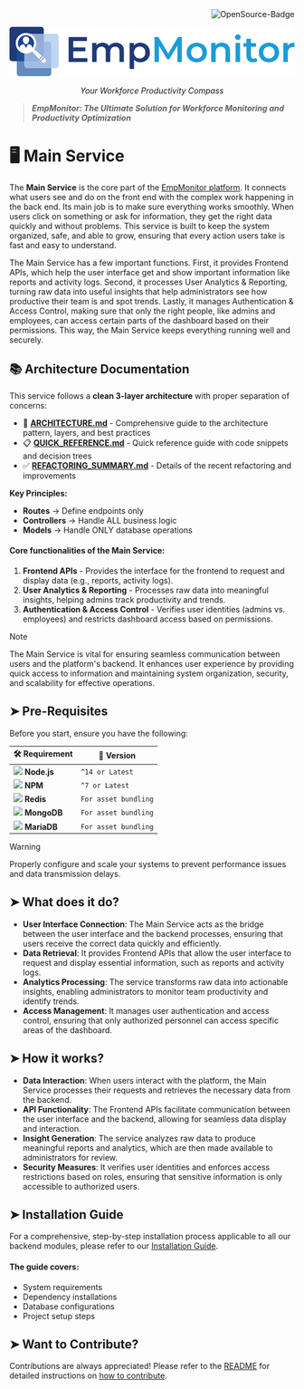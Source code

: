 <div align="right">
  <img src="https://img.shields.io/badge/OpenSource-000?style=for-the-badge&logo=ghost&logoColor=black&color=ffd700" alt="OpenSource-Badge">
</div>

![EmpMonitor](/assets/EMPMonitor%20logo.png)
<p align="center"><i>Your Workforce Productivity Compass</i></p>

> **_EmpMonitor: The Ultimate Solution for Workforce Monitoring and Productivity Optimization_**




# 🖥️ Main Service
The **Main Service** is the core part of the [EmpMonitor platform](https://www.empmonitor.com/). It connects what users see and do on the front end with the complex work happening in the back end. Its main job is to make sure everything works smoothly. When users click on something or ask for information, they get the right data quickly and without problems. This service is built to keep the system organized, safe, and able to grow, ensuring that every action users take is fast and easy to understand.


The Main Service has a few important functions. First, it provides Frontend APIs, which help the user interface get and show important information like reports and activity logs. Second, it processes User Analytics & Reporting, turning raw data into useful insights that help administrators see how productive their team is and spot trends. Lastly, it manages Authentication & Access Control, making sure that only the right people, like admins and employees, can access certain parts of the dashboard based on their permissions. This way, the Main Service keeps everything running well and securely.

## 📚 Architecture Documentation

This service follows a **clean 3-layer architecture** with proper separation of concerns:

- 📖 **[ARCHITECTURE.md](./ARCHITECTURE.md)** - Comprehensive guide to the architecture pattern, layers, and best practices
- 📋 **[QUICK_REFERENCE.md](./QUICK_REFERENCE.md)** - Quick reference guide with code snippets and decision trees
- ✅ **[REFACTORING_SUMMARY.md](./REFACTORING_SUMMARY.md)** - Details of the recent refactoring and improvements

**Key Principles:**
- **Routes** → Define endpoints only
- **Controllers** → Handle ALL business logic
- **Models** → Handle ONLY database operations



#### Core functionalities of the Main Service:
1. **Frontend APIs** - Provides the interface for the frontend to request and display data (e.g., reports, activity logs).
2. **User Analytics & Reporting** - Processes raw data into meaningful insights, helping admins track productivity and trends.
3. **Authentication & Access Control** - Verifies user identities (admins vs. employees) and restricts dashboard access based on permissions.


> [!NOTE]
>
> The Main Service is vital for ensuring seamless communication between users and the platform's backend. It enhances user experience by providing quick access to information and maintaining system organization, security, and scalability for effective operations.


## ➤ Pre-Requisites
Before you start, ensure you have the following:


| 🛠️ Requirement | 📌 Version |
|--------------|------------|
| <img src="https://img.icons8.com/color/48/000000/nodejs.png" width="48"> **Node.js** | `^14 or Latest` |
| <img src="https://img.icons8.com/color/48/000000/npm.png" width="48"> **NPM** | `^7 or Latest` |
| <img src="https://encrypted-tbn0.gstatic.com/images?q=tbn:ANd9GcQUM2wJCaDfAMJDo0R2GpmgvEHsPvl-JuSrCKcTzJ66geu9AjWwVE2C0lpXUXGBXRYnt2k&usqp=CAU" width="48"> **Redis** | `For asset bundling` |
| <img src="https://media2.dev.to/dynamic/image/width=1000,height=420,fit=cover,gravity=auto,format=auto/https%3A%2F%2Fdev-to-uploads.s3.amazonaws.com%2Fuploads%2Farticles%2F3xv859acwhz1d5wv0knl.png" width="48"> **MongoDB** | `For asset bundling` |
| <img src="https://avatars.githubusercontent.com/u/5877084?s=280&v=4" width="48"> **MariaDB** | `For asset bundling` |

> [!WARNING]
>
> Properly configure and scale your systems to prevent performance issues and data transmission delays.

## ➤ What does it do?
- **User Interface Connection**: The Main Service acts as the bridge between the user interface and the backend processes, ensuring that users receive the correct data quickly and efficiently.
- **Data Retrieval**: It provides Frontend APIs that allow the user interface to request and display essential information, such as reports and activity logs.
- **Analytics Processing**: The service transforms raw data into actionable insights, enabling administrators to monitor team productivity and identify trends.
- **Access Management**: It manages user authentication and access control, ensuring that only authorized personnel can access specific areas of the dashboard.


## ➤ How it works?
- **Data Interaction**: When users interact with the platform, the Main Service processes their requests and retrieves the necessary data from the backend.
- **API Functionality**: The Frontend APIs facilitate communication between the user interface and the backend, allowing for seamless data display and interaction.
- **Insight Generation**: The service analyzes raw data to produce meaningful reports and analytics, which are then made available to administrators for review.
- **Security Measures**: It verifies user identities and enforces access restrictions based on roles, ensuring that sensitive information is only accessible to authorized users.


## ➤ Installation Guide
For a comprehensive, step-by-step installation process applicable to all our backend modules, please refer to our [Installation Guide](/Backend/Installation.md).

#### The guide covers:
- System requirements
- Dependency installations
- Database configurations
- Project setup steps

<!-- ##  Installation Guide

This guide will walk you through the installation process step by step, designed for users with minimal technical background. By following these instructions carefully, you'll be able to set up the software independently.


### Step 1: Requirement Check  
Before installing the software, ensure that your system meets the following requirements.

#### 1. Node.js
- Node.js is a runtime environment for executing JavaScript code outside a browser. Run the following command to check if Node.js is installed on your system.
- Open your computer's terminal or command prompt and type:
   ```sh
      node -v
   ```
   - ✔️ Expected output: `NodeJS 14.x` or later.
> [!TIP]
>
> If NodeJS is not installed, visit [NodeJS Official Website and download](https://nodejs.org/en) the LTS (Long Term Support) version.


#### 2. NPM (Node Package Manager)
- NPM helps install required dependencies. To verify its installation, use the command below:
   ```sh
      npm -v
   ```
   - ✔️ Expected output: `NPM 7.x.x` or later.
> [!NOTE]
>
> Installing Node.js also installs NPM.


#### 3. Redis
- Redis is a database that speeds up application performance. Check if it is installed by running:
   ```sh
      redis-server --version
   ```
   - ✔️ Expected output: Redis version information.
   - If Redis is not installed, download and install it from the [official Redis website](https://redis.io/downloads/)

> [!WARNING]
>
> Redis is crucial for caching and real-time features. Ensure it's properly installed.

#### 4. MongoDB
- MongoDB is a NoSQL database required for storing data. To check if it is installed, run:
   ```sh
      mongod --version
   ```
   - ✔️ Expected output: MongoDB version information.
   - If MongoDB is not installed, download and install it from the [official MongoDB website](https://www.mongodb.com/try/download/community)

#### 5. MariaDB
- MariaDB is a relational database management system. Verify its installation with the following command:
   ```sh
      mysql --version
   ```
   - ✔️ Expected output: MariaDB version information.
   - If MariaDB is not installed, download and install it from the [official MariaDB website](https://mariadb.org/download/?t=mariadb&p=mariadb&r=11.7.2&os=windows&cpu=x86_64&pkg=msi&mirror=bharat)

> [!WARNING]
>
> Ensure all these software components are installed before proceeding!


---
<!-- Step 2 begins from here 
### Step 2: Set Up NodeJS Project

#### 1. Create Project Directory
- Creating a dedicated directory helps organize your project and keeps all related files in one place. This step prepares the foundation for your software installation.
   ```bash
      # This command creates a new directory and moves into it
      mkdir employee-monitor
      cd employee-monitor
   ```

#### 2. Initialize Node Project
- Initializing a Node project sets up the basic configuration files needed for your application. The -y flag automatically accepts default settings.
   ```bash
      # Creates a new Node.js project with default settings
      npm init -y
   ```

---

<!-- step 3 begins here 
### Step 3: Install Dependencies
#### 1. Backend Dependencies
Dependencies are external packages required for the software to function correctly. To install all necessary dependencies, use the following command:
   ```sh
      npm install
   ```
> [!TIP]
>
> This step might take a few minutes. Ensure you have a stable internet connection.




---
<!-- Step 4 begins here 
### Step 4: Generate Application Key
#### 1. Generate Key
- Laravel requires an application key for security purposes. To generate this key, run the following command:
   ```sh
      php artisan key:generate
   ```
   - ✔️ Expected output: Application key set successfully.
> [!WARNING]
>
> If you skip this step, your application may not function correctly.
 




---
 <!-- Step 5 starts here 
 ### Step 5: Configure the Database
#### 1. MariaDB Setup
- To create a new database in MariaDB, follow these steps:
   - Ensure MariaDB is running.
   - Open a terminal and log in to MariaDB:
  ```sh
      mysql -u root -p
  ```
  - Enter your MariaDB root password.
  - Create a new database by running:
  ```sh
      CREATE DATABASE empmonitor;
      EXIT;
  ```

#### 2. MongoDB Setup
- MongoDB does not require manual table creation. To set up a database, use the following commands:
   ```sh
      mongo
      use empmonitor;
      exit;
   ```
> [!TIP]
>
> Laravel will handle collections automatically.


#### 3. Redis Setup
- To check if Redis is running, execute the following command:
   ```sh
      redis-cli ping
   ```
   - ✔️ Expected output: `PONG`
- If Redis is not running, start it with:
   ```sh
      redis-server
   ```
> [!TIP]
>
> Keep Redis running in the background for better performance.

---
### Step 6: Compile Backend Assets
- To bundle application assets and start the development server, use the command below:
   ```sh
      npm run start:dev
   ```
   - Expected Output: Vite server running at `http://localhost:5173`

##### ✅ Your Laravel backend is now set up and running!  -->
 
## ➤ Want to Contribute?
Contributions are always appreciated! Please refer to the [README](/README.md) for detailed instructions on [how to contribute](/Contributions.md).
